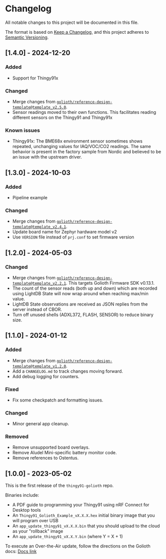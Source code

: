 <!-- Copyright (c) 2023 Golioth, Inc. -->
<!-- SPDX-License-Identifier: Apache-2.0 -->

# Changelog

All notable changes to this project will be documented in this file.

The format is based on [Keep a Changelog](https://keepachangelog.com/en/1.1.0/), and this project adheres to [Semantic Versioning](https://semver.org/spec/v2.0.0.html).

## [1.4.0] - 2024-12-20

### Added

- Support for Thingy91x

### Changed

- Merge changes from
  [`golioth/reference-design-template@template_v2.5.0`](https://github.com/golioth/reference-design-template/tree/template_v2.5.0).
- Sensor readings moved to their own functions. This facilitates reading different sensors on the
  Thingy91 and Thingy91x

### Known issues

- Thingy91x: The BME68x environment sensor sometimes shows repeated, unchanging values for
  IAQ/VOC/CO2 readings. The same behavior is present in the factory sample from Nordic and believed
  to be an issue with the upstream driver.

## [1.3.0] - 2024-10-03

### Added

- Pipeline example

### Changed

- Merge changes from
  [`golioth/reference-design-template@template_v2.4.1`](https://github.com/golioth/reference-design-template/tree/template_v2.4.1).
- Update board name for Zephyr hardware model v2
- Use `VERSION` file instead of `prj.conf` to set firmware version

## [1.2.0] - 2024-05-03

### Changed

- Merge changes from
  [`golioth/reference-design-template@template_v2.2.1`](https://github.com/golioth/reference-design-template/releases/tag/template_v2.2.1).
  This targets Golioth Firmware SDK v0.13.1.
- The count of the sensor reads (both up and down) which are recorded using LightDB State will now
  wrap around when reaching max/min value.
- LightDB State observations are received as JSON replies from the server instead of CBOR.
- Turn off unused shells (ADXL372, FLASH, SENSOR) to reduce binary size.

## [1.1.0] - 2024-01-12

### Added

- Merge changes from [`golioth/reference-design-template@template_v1.2.0`](https://github.com/golioth/reference-design-template/tree/template_v1.2.0).
- Add a `CHANGELOG.md` to track changes moving forward.
- Add debug logging for counters.

### Fixed

- Fix some checkpatch and formatting issues.

### Changed

- Minor general app cleanup.

### Removed

- Remove unsupported board overlays.
- Remove Aludel Mini-specific battery monitor code.
- Remove references to Ostentus.

## [1.0.0] - 2023-05-02

This is the first release of the `thingy91-golioth` repo.

Binaries include:

- A PDF guide to programming your Thingy91 using nRF Connect for Desktop tools
- An `Thingy91_Golioth_Example_vX.X.X.hex` initial binary image that you will program over USB
- An `app_update_thingy91_vX.X.X.bin` that you should upload to the cloud as your "rollback" image
- An `app_update_thingy91_vX.X.Y.bin` (where Y = X + 1)

To execute an Over-the-Air update, follow the directions on the Golioth docs: [Docs link](https://docs.golioth.io/firmware/zephyr-device-sdk/firmware-upgrade/build-sample-application#4-upload-new-firmware-to-the-golioth-console)
